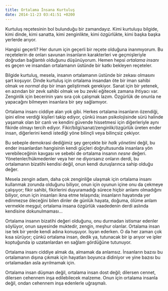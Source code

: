 ```yaml
---
title: Ortalama İnsana Kurtuluş
date: 2014-11-23 03:41:51 +0200
---
```


Kurtuluş reçetesinin bol bulunduğu bir zamandayız. Kimi kurtuluşu
bilgide, kimi dinde, kimi sanatta, kimi zenginlikte, kimi özgürlükte,
kimi başka başka yerlerde arıyor.

Hangisi geçerli? Her durum için geçerli bir reçete olduğuna inanmıyorum.
Bu reçetelerin de onları savunan insanların karakterleri ve
geçmişleriyle doğrudan bağlantılı olduğunu düşünüyorum. Hemen hepsi
*ortalama insanı* es geçen ve insandan ortalamanın üstünde bir katkı
bekleyen reçeteler.

Bilgide kurtuluş, mesela, insanın ortalamanın üstünde bir zekası
olmasını şart koşuyor. Dinde kurtuluş için ortalama insandan öte bir
iman sahibi olmak ve *normal dışı* bir iman geliştirmek gerekiyor. Sanat
için bir yetenek, en azından bir zevk sahibi olmak ve bu zevki eğitecek
zamana ihtiyacı var. Zenginlik için becerinin yanı sıra çok çalışmak
lazım. Özgürlük de onunla ne yapacağını bilmeyen insanlara bir şey
sağlamıyor.

Ortalama insanı ciddiye alan yok gibi. Herkes ortalama insanların
özendiği, ipini eline verdiği kişileri takip ediyor, çünkü insan
psikolojisinde sürü halinde yaşamak olan bir canlı ve kendini güvende
hissetmesi için diğerleriyle aynı fikirde olmayı tercih ediyor.
Fikir/bilgi/sanat/zenginlik/özgürlük üreten ender insan, diğerlerini
kendi istediği yöne bilinçli veya bilinçsiz çekiyor.

Bu sebeple demokrasi dediğimiz şey gerçekte bir *halk yönetimi* değil,
bu ender insanlardan hangisinin kendi güçleri doğrultusunda insanlara
yön verebileceğinin kavgası ve sebebi de ortalama insanın *nesne*
değeri. Yönetenler/hükmedenler veya her ne diyorsanız onların derdi, bu
ortalamanın bizatihi kendisi değil, onun kendi duruşlarınca sahip olduğu
değer.

Mesela zengin adam, daha çok zenginliğe ulaşmak için ortalama insanı
kullanmak zorunda olduğunu biliyor, onun için oyunun içine onu da
çekmeye çalışıyor; fikir sahibi, fikirlerini duyuramadığı sürece hiçbir
anlamı olmadığını biliyor, onun için insanları ikna etme telaşında;
insanların hayatında yer edinmezse öleceğini bilen dinler de günlük
hayata, doğuma, ölüme anlam vermekle meşgul; ortalama insana özgürlük
vaadedenin derdi aslında kendisine dokunulmaması…

Ortalama insanın bizatihi değeri olduğunu, onu durmadan istismar edenler
söylüyor, onun sayesinde muktedir, zengin, meşhur olanlar. Ortalama
insan ise tek bir yerde kendi adına konuşuyor. İsyan ederken. O da her
zaman çok kısa sürüyor; çünkü ortalama insan, dedik ya, tutunacak bir ip
arıyor ve ipler koptuğunda ip uzatanlardan en sağlam gördüğüne
tutunuyor.

Ortalama insanı ciddiye almak da, almamak da anlamsız. İnsanların bazısı
bu ortalamanın dışına çıkmak için hayatları boyunca didiniyor ve yine
bazısı bu ortalamadan asla ayrılmamak için.

Ortalama insan düşman değil, ortalama insan dost değil; dilersen cennet,
dilersen cehennem inşa edilebilecek malzeme. Onun için ortalama insanla
değil, ondan cehennem inşa edenlerle uğraşmalı.
